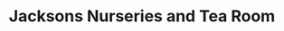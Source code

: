 ---
title: "Jacksons Nurseries and Tea Room"
url: /bagnall/jacksons-nurseries-and-tea-room/
shop: garden centre
---